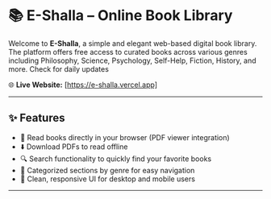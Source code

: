 # 📚 E-Shalla – Online Book Library

Welcome to **E-Shalla**, a simple and elegant web-based digital book library. The platform offers free access to curated books across various genres including Philosophy, Science, Psychology, Self-Help, Fiction, History, and more. Check for daily updates


🌐 **Live Website:** [https://e-shalla.vercel.app]

---

## ✨ Features

- 📖 Read books directly in your browser (PDF viewer integration)
- ⬇️ Download PDFs to read offline
- 🔍 Search functionality to quickly find your favorite books
- 📂 Categorized sections by genre for easy navigation
- 📱 Clean, responsive UI for desktop and mobile users

---
